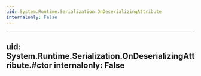 ```yaml
---
uid: System.Runtime.Serialization.OnDeserializingAttribute
internalonly: False
---
```


---
uid: System.Runtime.Serialization.OnDeserializingAttribute.#ctor
internalonly: False
---
